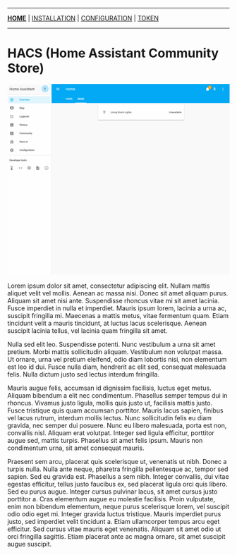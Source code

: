 ***

[**HOME**](/hacs/) | [INSTALLATION](/hacs/install) | [CONFIGURATION](/hacs/configure) | [TOKEN](/hacs/token)

***

# HACS (Home Assistant Community Store)

![hacsdemo](images/hacsdemo.gif)

Lorem ipsum dolor sit amet, consectetur adipiscing elit. Nullam mattis aliquet velit vel mollis. Aenean ac massa nisi. Donec sit amet aliquam purus. Aliquam sit amet nisi ante. Suspendisse rhoncus vitae mi sit amet lacinia. Fusce imperdiet in nulla et imperdiet. Mauris ipsum lorem, lacinia a urna ac, suscipit fringilla mi. Maecenas a mattis metus, vitae fermentum quam. Etiam tincidunt velit a mauris tincidunt, at luctus lacus scelerisque. Aenean suscipit lacinia tellus, vel lacinia quam fringilla sit amet.

Nulla sed elit leo. Suspendisse potenti. Nunc vestibulum a urna sit amet pretium. Morbi mattis sollicitudin aliquam. Vestibulum non volutpat massa. Ut ornare, urna vel pretium eleifend, odio diam lobortis nisi, non elementum est leo id dui. Fusce nulla diam, hendrerit ac elit sed, consequat malesuada felis. Nulla dictum justo sed lectus interdum fringilla.

Mauris augue felis, accumsan id dignissim facilisis, luctus eget metus. Aliquam bibendum a elit nec condimentum. Phasellus semper tempus dui in rhoncus. Vivamus justo ligula, mollis quis justo ut, facilisis mattis justo. Fusce tristique quis quam accumsan porttitor. Mauris lacus sapien, finibus vel lacus rutrum, interdum mollis lectus. Nunc sollicitudin felis eu diam gravida, nec semper dui posuere. Nunc eu libero malesuada, porta est non, convallis nisl. Aliquam erat volutpat. Integer sed ligula efficitur, porttitor augue sed, mattis turpis. Phasellus sit amet felis ipsum. Mauris non condimentum urna, sit amet consequat mauris.

Praesent sem arcu, placerat quis scelerisque ut, venenatis ut nibh. Donec a turpis nulla. Nulla ante neque, pharetra fringilla pellentesque ac, tempor sed sapien. Sed eu gravida est. Phasellus a sem nibh. Integer convallis, dui vitae egestas efficitur, tellus justo faucibus ex, sed placerat ligula orci quis libero. Sed eu purus augue. Integer cursus pulvinar lacus, sit amet cursus justo porttitor a. Cras elementum augue eu molestie facilisis. Proin vulputate, enim non bibendum elementum, neque purus scelerisque lorem, vel suscipit odio odio eget mi. Integer gravida luctus tristique. Mauris imperdiet purus justo, sed imperdiet velit tincidunt a. Etiam ullamcorper tempus arcu eget efficitur. Sed cursus vitae mauris eget venenatis. Aliquam sit amet odio ut orci fringilla sagittis. Etiam placerat ante ac magna ornare, sit amet suscipit augue suscipit.